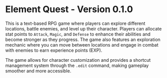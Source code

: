 # Element Quest - Version 0.1.0

This is a text-based RPG game where players can explore different locations, battle enemies, and level up their character. Players can allocate stat points to `Attack`, `Magic`, and `Defense` to enhance their abilities and become stronger as they progress. The game also features an exploration mechanic where you can move between locations and engage in combat with enemies to earn experience points (EXP).

The game allows for character customization and provides a shortcut management system through the `.edit` command, making gameplay smoother and more accessible.